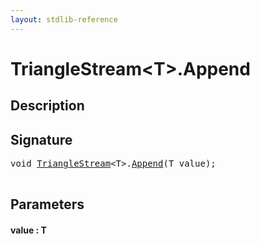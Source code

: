 ```yaml
---
layout: stdlib-reference
---
```


# TriangleStream\<T\>\.Append

## Description





## Signature 

<pre>
<span class="code_keyword">void</span> <a href="/stdlib-reference/types/TriangleStream/index" class="code_type">TriangleStream</a>&lt;T&gt;.<a href="/stdlib-reference/types/TriangleStream/Append">Append</a>(T <span class='code_param'>value</span>);

</pre>

## Parameters

#### value  : T

